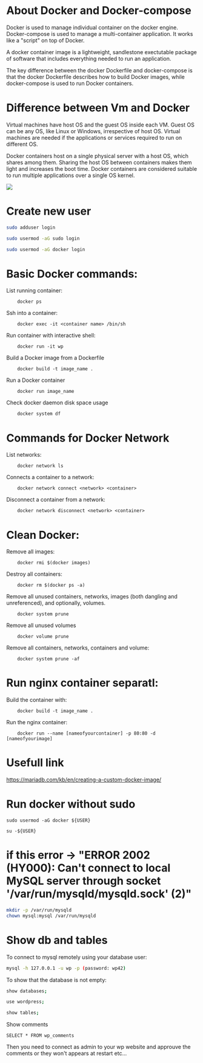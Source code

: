 # About Docker and Docker-compose

Docker is used to manage individual container on the docker engine.
Docker-compose is used to manage a multi-container application. It works like a "script" on top of Docker.

A docker container image is a lightweight, sandlestone exectutable package of software that includes everything needed to run an application.

The key difference between the docker Dockerfile and docker-compose is that the docker Dockerfile describes how to build Docker images, while docker-compose is used to run Docker containers.

# Difference between Vm and Docker

Virtual machines have host OS and the guest OS inside each VM. Guest OS can be any OS, like Linux or Windows, irrespective of host OS.
Virtual machines are needed if the applications or services required to run on different OS. 

Docker containers host on a single physical server with a host OS, which shares among them. Sharing the host OS between containers makes them light and increases the boot time. 
Docker containers are considered suitable to run multiple applications over a single OS kernel.

![](https://cloudacademy.com/wp-content/uploads/2019/10/Docker-vs..png)

# Create new user 
```bash
sudo adduser login
```
```bash
sudo usermod -aG sudo login
```
```bash
sudo usermod -aG docker login
```
# Basic Docker commands:

List running container:
```docker
    docker ps
```

Ssh into a container:
```docker
    docker exec -it <container name> /bin/sh
```

Run container with interactive shell:
```docker
    docker run -it wp
```

Build a Docker image from a Dockerfile
```docker
    docker build -t image_name .
```

Run a Docker container
```docker
    docker run image_name
```

Check docker daemon disk space usage
```docker
    docker system df
```

# Commands for Docker Network
List networks:
```docker
    docker network ls
```

Connects a container to a network:
```docker
    docker network connect <network> <container>
```

Disconnect a container from a network:
```docker
    docker network disconnect <network> <container>
```

# Clean Docker:
Remove all images:
```docker
    docker rmi $(docker images)
```

Destroy all containers:
```docker
    docker rm $(docker ps -a)
```

Remove all unused containers, networks, images (both dangling and unreferenced), and optionally, volumes.
```docker
    docker system prune
```

Remove all unused volumes
```docker
    docker volume prune
```
Remove all containers, networks, containers and volume:
```docker
    docker system prune -af
```

# Run nginx container separatl:

Build the container with: 
```docker
    docker build -t image_name .
```

Run the nginx container:
```docker
    docker run --name [nameofyourcontainer] -p 80:80 -d [nameofyourimage]
```
# Usefull link

https://mariadb.com/kb/en/creating-a-custom-docker-image/



# Run docker without sudo
```docker
sudo usermod -aG docker ${USER}

```

```docker
su -${USER}

```

# if this error -> "ERROR 2002 (HY000): Can't connect to local MySQL server through socket '/var/run/mysqld/mysqld.sock' (2)"

```bash
mkdir -p /var/run/mysqld
chown mysql:mysql /var/run/mysqld

```

# Show db and tables
To connect to mysql remotely using your database user:
```bash
mysql -h 127.0.0.1 -u wp -p (password: wp42)
```

To show that the database is not empty:
```bash
show databases;
```
```bash
use wordpress;
```

```bash
show tables;
```

Show comments
```mysql
SELECT * FROM wp_comments
```

Then you need to connect as admin to your wp website and approuve the comments or they won't appears at restart etc...